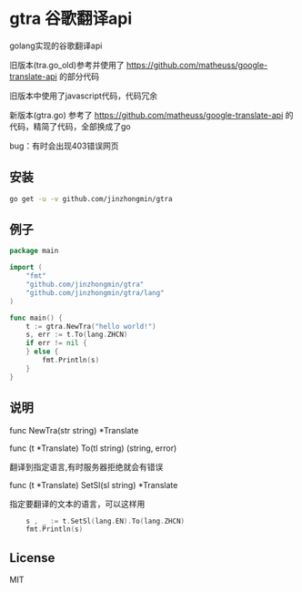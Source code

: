 # gtra 谷歌翻译api

golang实现的谷歌翻译api

旧版本(tra.go_old)参考并使用了 https://github.com/matheuss/google-translate-api 的部分代码

旧版本中使用了javascript代码，代码冗余

新版本(gtra.go) 参考了 https://github.com/matheuss/google-translate-api 的代码，精简了代码，全部换成了go

bug：有时会出现403错误网页

## 安装

```bash
go get -u -v github.com/jinzhongmin/gtra
```

## 例子

```go
package main

import (
	"fmt"
	"github.com/jinzhongmin/gtra"
	"github.com/jinzhongmin/gtra/lang"
)

func main() {
	t := gtra.NewTra("hello world!")
	s, err := t.To(lang.ZHCN)
	if err != nil {
	} else {
		fmt.Println(s)
	}
}

```



## 说明
func NewTra(str string) *Translate

func (t *Translate) To(tl string) (string, error)

翻译到指定语言,有时服务器拒绝就会有错误

func (t *Translate) SetSl(sl string) *Translate

指定要翻译的文本的语言，可以这样用
```go
	s , _ := t.SetSl(lang.EN).To(lang.ZHCN)
	fmt.Println(s)
```
 
## License

MIT
